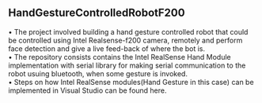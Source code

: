 
## HandGestureControlledRobotF200

•	The project involved building a hand gesture controlled robot that could be controlled using Intel Realsense-f200 camera, remotely and perform face detection and give a live feed-back of where the bot is.<br />
• The repository consists contains the Intel RealSense Hand Module implementation with serial library for making serial communication to the robot usuing bluetooth, when some gesture is invoked.<br />
• Steps on how Intel RealSense modules(Hand Gesture in this case) can be implemented in Visual Studio can be found here.<br />
